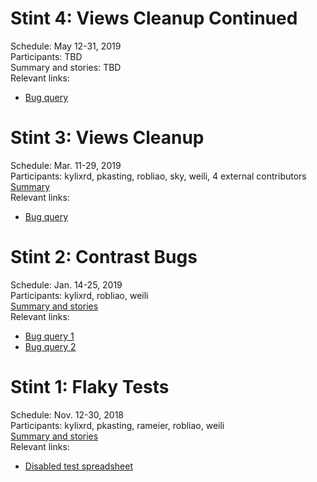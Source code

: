 # Stint 4: Views Cleanup Continued
Schedule: May 12-31, 2019  
Participants: TBD  
Summary and stories: TBD  
Relevant links:
* [Bug query](https://bugs.chromium.org/p/chromium/issues/list?q=hotlist%3DViewsCleanup)

# Stint 3: Views Cleanup
Schedule: Mar. 11-29, 2019  
Participants: kylixrd, pkasting, robliao, sky, weili, 4 external contributors  
[Summary](https://groups.google.com/a/google.com/d/topic/chrome-desktop-ui/VaIS9NmyQOw/discussion)  
Relevant links:
* [Bug query](https://bugs.chromium.org/p/chromium/issues/list?q=hotlist%3DViewsCleanup)

# Stint 2: Contrast Bugs
Schedule: Jan. 14-25, 2019  
Participants: kylixrd, robliao, weili  
[Summary and stories](https://groups.google.com/a/google.com/d/msg/chrome-ui-dev/0TldC1Sq1hE/mkcTmP1DEAAJ)  
Relevant links:
* [Bug query 1](https://bugs.chromium.org/p/chromium/issues/list?can=1&q=label:a11y-q2-18%20contrast&sort=-modified&colspec=ID%20Pri%20M%20Stars%20ReleaseBlock%20Component%20Status%20Owner%20Summary%20OS%20Modified)
* [Bug query 2](https://bugs.chromium.org/p/chromium/issues/list?can=1&q=Team=Accessibility%20label:contrast%20-label:a11y-q2-18&sort=-modified+-status&colspec=ID%20Pri%20M%20Stars%20ReleaseBlock%20Component%20Status%20Owner%20Summary%20OS%20Modified)

# Stint 1: Flaky Tests
Schedule: Nov. 12-30, 2018  
Participants: kylixrd, pkasting, rameier, robliao, weili  
[Summary and stories](https://groups.google.com/a/chromium.org/d/msg/chromium-dev/3UvU4aOVcoE/ekpiaWsmCAAJ)  
Relevant links:
* [Disabled test spreadsheet](https://docs.google.com/spreadsheets/d/1o2L7WzIHwHGZ6cqIcSjbz9s-9Vxr1005JUGTDt5kPOU/edit?pli=1#gid=0)
